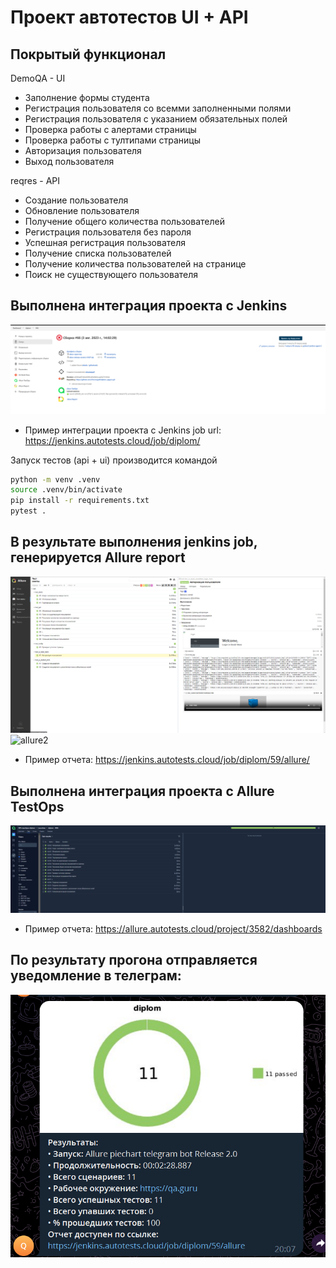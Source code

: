 # Проект автотестов UI + API

## Покрытый функционал
DemoQA - UI
- Заполнение формы студента
- Регистрация пользователя со всемми заполненными полями
- Регистрация пользователя с указанием обязательных полей
- Проверка работы с алертами страницы
- Проверка работы с тултипами страницы
- Авторизация пользователя
- Выход пользователя

reqres - API
- Создание пользователя
- Обновление пользователя
- Получение общего количества пользователей
- Регистрация пользователя без пароля
- Успешная регистрация пользователя
- Получение списка пользователей
- Получение количества пользователей на странице
- Поиск не существующего пользователя

## Выполнена интеграция проекта с Jenkins
![jenkins](/resources/jenkins.png)
- Пример интеграции проекта с Jenkins job url: https://jenkins.autotests.cloud/job/diplom/

Запуск тестов (api + ui) производится командой 
```sh
python -m venv .venv
source .venv/bin/activate
pip install -r requirements.txt
pytest .
```

## В результате выполнения jenkins job, генерируется Allure report
![allure](/resources/allurerport.png)
![allure2](/resources/allurerport2.png)
- Пример отчета: https://jenkins.autotests.cloud/job/diplom/59/allure/

## Выполнена интеграция проекта с Allure TestOps
![allure](/resources/allureto.png)
- Пример отчета: https://allure.autotests.cloud/project/3582/dashboards

## По результату прогона отправляется уведомление в телеграм:
![tg bot](/resources/tg.png)



